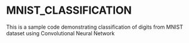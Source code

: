 # MNIST_CLASSIFICATION

This is a sample code demonstrating classification of digits from MNIST dataset using Convolutional Neural Network
